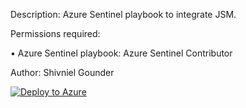 Description: Azure Sentinel playbook to integrate JSM.

Permissions required:

• Azure Sentinel playbook: Azure Sentinel Contributor

Author: Shivniel Gounder

[![Deploy to Azure](https://aka.ms/deploytoazurebutton)](https%3A%2F%2Fraw.githubusercontent.com%2FShivniel%2FAzure%2Fmain%2FAzure%2520Sentinel%2FAzure%2520Sentinel%2520Playbooks%2FJSMTicketIntegration%2Fazuredeploy.json)
